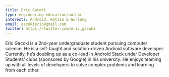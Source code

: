 ```yaml
---
title: Eric Gacoki
type: engineering-education/author
interests: Android, Kotlin & Go-lang
email: gacokieric@gmail.com
twitter: https://twitter.com/eric_gacoki  
---
```

Eric Gacoki is a 2nd-year undergraduate student pursuing computer science. He is a self-taught and solution-driven Android software developer. Currently, he’s doubling up as a co-lead in Android Stack under Developer Students’ clubs (sponsored by Google) in his university. He enjoys teaming up with all levels of developers to solve complex problems and learning from each other.
